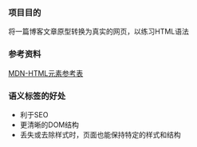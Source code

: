 ### 项目目的
将一篇博客文章原型转换为真实的网页，以练习HTML语法

### 参考资料
[MDN-HTML元素参考表](https://developer.mozilla.org/zh-CN/docs/Web/HTML/Element)

### 语义标签的好处
- 利于SEO
- 更清晰的DOM结构
- 丢失或去除样式时，页面也能保持特定的样式和结构